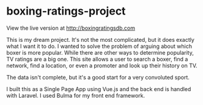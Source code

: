 # boxing-ratings-project

View the live version at http://boxingratingsdb.com

This is my dream project. It's not the most complicated, but it does exactly what I want it to do. I wanted to solve the problem of arguing about which boxer is more popular. While there are other ways to determine popularity, TV ratings are a big one. This site allows a user to search a boxer, find a network, find a location, or even a promoter and look up their history on TV. 

The data isn't complete, but it's a good start for a very convoluted sport.

I built this as a Single Page App using Vue.js and the back end is handled with Laravel. I used Bulma for my front end framework. 
